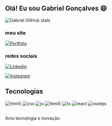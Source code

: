 ## Olá! Eu sou Gabriel Gonçalves  😄

![Gabriel GitHub stats](https://github-readme-stats.vercel.app/api?username=Gabrielgs0&show_icons=true&theme=dracula&count_private=true)

### meu site

[![Portfolio](https://img.shields.io/website?label=https://ggsportfolio.netlify.app/&style=for-the-badge&url=https://ggsportfolio.netlify.app//)](https://ggsportfolio.netlify.app/)

### redes sociais
[![Linkedin](	https://img.shields.io/badge/LinkedIn-0077B5?style=for-the-badge&logo=linkedin&logoColor=white)](https://www.linkedin.com/in/gabriel-gon%C3%A7alves07/)

[![Instagram](https://img.shields.io/badge/Instagram-E4405F?style=for-the-badge&logo=instagram&logoColor=white)](https://www.instagram.com/gabriel07goncalves/)


## Tecnologias 

<div style="display: inline_block">
  <img align="center" alt="html5" src="https://img.shields.io/badge/HTML5-E34F26?style=for-the-badge&logo=html5&logoColor=white" />
  <img align="center" alt="css" src="https://img.shields.io/badge/CSS3-1572B6?style=for-the-badge&logo=css3&logoColor=white" />
  <img align="center" alt="js" src="https://img.shields.io/badge/JavaScript-F7DF1E?style=for-the-badge&logo=javascript&logoColor=black" />
  <img align="center" alt="html5" src=https://img.shields.io/badge/Python-3776AB?style=for-the-badge&logo=python&logoColor=white  />
  <img align="center" alt="ts" src="https://img.shields.io/badge/TypeScript-007ACC?style=for-the-badge&logo=typescript&logoColor=white" />
  <img align="center" alt="react" src="https://img.shields.io/badge/React-20232A?style=for-the-badge&logo=react&logoColor=61DAFB" />
  <img align="center" alt="nodejs" src="https://img.shields.io/badge/Node.js-43853D?style=for-the-badge&logo=node.js&logoColor=white" />
</div><br/>

Amo tecnologia e inovação.
